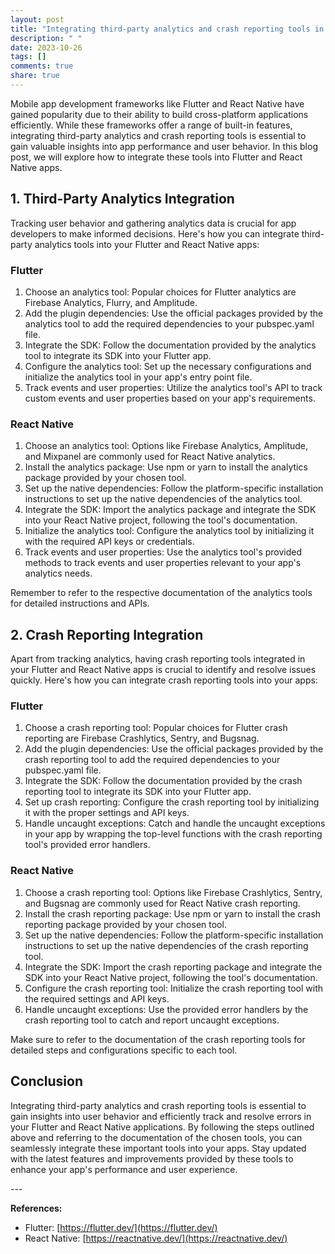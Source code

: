 ```yaml
---
layout: post
title: "Integrating third-party analytics and crash reporting tools in Flutter and React Native"
description: " "
date: 2023-10-26
tags: []
comments: true
share: true
---
```


Mobile app development frameworks like Flutter and React Native have gained popularity due to their ability to build cross-platform applications efficiently. While these frameworks offer a range of built-in features, integrating third-party analytics and crash reporting tools is essential to gain valuable insights into app performance and user behavior. In this blog post, we will explore how to integrate these tools into Flutter and React Native apps.

## 1. Third-Party Analytics Integration

Tracking user behavior and gathering analytics data is crucial for app developers to make informed decisions. Here's how you can integrate third-party analytics tools into your Flutter and React Native apps:

### Flutter

1. Choose an analytics tool: Popular choices for Flutter analytics are Firebase Analytics, Flurry, and Amplitude.
2. Add the plugin dependencies: Use the official packages provided by the analytics tool to add the required dependencies to your pubspec.yaml file.
3. Integrate the SDK: Follow the documentation provided by the analytics tool to integrate its SDK into your Flutter app.
4. Configure the analytics tool: Set up the necessary configurations and initialize the analytics tool in your app's entry point file.
5. Track events and user properties: Utilize the analytics tool's API to track custom events and user properties based on your app's requirements.

### React Native

1. Choose an analytics tool: Options like Firebase Analytics, Amplitude, and Mixpanel are commonly used for React Native analytics.
2. Install the analytics package: Use npm or yarn to install the analytics package provided by your chosen tool.
3. Set up the native dependencies: Follow the platform-specific installation instructions to set up the native dependencies of the analytics tool.
4. Integrate the SDK: Import the analytics package and integrate the SDK into your React Native project, following the tool's documentation.
5. Initialize the analytics tool: Configure the analytics tool by initializing it with the required API keys or credentials.
6. Track events and user properties: Use the analytics tool's provided methods to track events and user properties relevant to your app's analytics needs.

Remember to refer to the respective documentation of the analytics tools for detailed instructions and APIs.

## 2. Crash Reporting Integration

Apart from tracking analytics, having crash reporting tools integrated in your Flutter and React Native apps is crucial to identify and resolve issues quickly. Here's how you can integrate crash reporting tools into your apps:

### Flutter

1. Choose a crash reporting tool: Popular choices for Flutter crash reporting are Firebase Crashlytics, Sentry, and Bugsnag.
2. Add the plugin dependencies: Use the official packages provided by the crash reporting tool to add the required dependencies to your pubspec.yaml file.
3. Integrate the SDK: Follow the documentation provided by the crash reporting tool to integrate its SDK into your Flutter app.
4. Set up crash reporting: Configure the crash reporting tool by initializing it with the proper settings and API keys.
5. Handle uncaught exceptions: Catch and handle the uncaught exceptions in your app by wrapping the top-level functions with the crash reporting tool's provided error handlers.

### React Native

1. Choose a crash reporting tool: Options like Firebase Crashlytics, Sentry, and Bugsnag are commonly used for React Native crash reporting.
2. Install the crash reporting package: Use npm or yarn to install the crash reporting package provided by your chosen tool.
3. Set up the native dependencies: Follow the platform-specific installation instructions to set up the native dependencies of the crash reporting tool.
4. Integrate the SDK: Import the crash reporting package and integrate the SDK into your React Native project, following the tool's documentation.
5. Configure the crash reporting tool: Initialize the crash reporting tool with the required settings and API keys.
6. Handle uncaught exceptions: Use the provided error handlers by the crash reporting tool to catch and report uncaught exceptions.

Make sure to refer to the documentation of the crash reporting tools for detailed steps and configurations specific to each tool.

## Conclusion

Integrating third-party analytics and crash reporting tools is essential to gain insights into user behavior and efficiently track and resolve errors in your Flutter and React Native applications. By following the steps outlined above and referring to the documentation of the chosen tools, you can seamlessly integrate these important tools into your apps. Stay updated with the latest features and improvements provided by these tools to enhance your app's performance and user experience.

\---

**References:**

- Flutter: [https://flutter.dev/](https://flutter.dev/)
- React Native: [https://reactnative.dev/](https://reactnative.dev/)